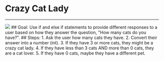
# Crazy Cat Lady
  <hr/>
  <img src="./images/crazyCatLady.jpg"/>
## Goal:
   Use if and else if statements to provide different responses to a user based on how they answer the question, "How many cats do you have?".
## Steps:
1. Ask the user how many cats they have.
2. Convert their answer into a number (int).
3. If they have 3 or more cats, they might be a crazy cat lady.
4. If they have less than 3 cats AND more than 0 cats, they are a cat lover.
5. If they have 0 cats, maybe they have a different pet.
  
 

